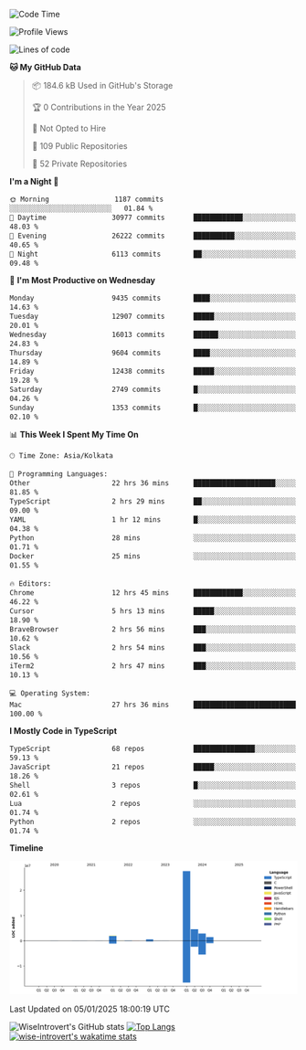 <!--START_SECTION:waka-->
![Code Time](http://img.shields.io/badge/Code%20Time-2%2C074%20hrs%206%20mins-blue)

![Profile Views](http://img.shields.io/badge/Profile%20Views-0-blue)

![Lines of code](https://img.shields.io/badge/From%20Hello%20World%20I%27ve%20Written-39.4%20million%20lines%20of%20code-blue)

**🐱 My GitHub Data** 

> 📦 184.6 kB Used in GitHub's Storage 
 > 
> 🏆 0 Contributions in the Year 2025
 > 
> 🚫 Not Opted to Hire
 > 
> 📜 109 Public Repositories 
 > 
> 🔑 52 Private Repositories 
 > 
**I'm a Night 🦉** 

```text
🌞 Morning                1187 commits        ░░░░░░░░░░░░░░░░░░░░░░░░░   01.84 % 
🌆 Daytime                30977 commits       ████████████░░░░░░░░░░░░░   48.03 % 
🌃 Evening                26222 commits       ██████████░░░░░░░░░░░░░░░   40.65 % 
🌙 Night                  6113 commits        ██░░░░░░░░░░░░░░░░░░░░░░░   09.48 % 
```
📅 **I'm Most Productive on Wednesday** 

```text
Monday                   9435 commits        ████░░░░░░░░░░░░░░░░░░░░░   14.63 % 
Tuesday                  12907 commits       █████░░░░░░░░░░░░░░░░░░░░   20.01 % 
Wednesday                16013 commits       ██████░░░░░░░░░░░░░░░░░░░   24.83 % 
Thursday                 9604 commits        ████░░░░░░░░░░░░░░░░░░░░░   14.89 % 
Friday                   12438 commits       █████░░░░░░░░░░░░░░░░░░░░   19.28 % 
Saturday                 2749 commits        █░░░░░░░░░░░░░░░░░░░░░░░░   04.26 % 
Sunday                   1353 commits        █░░░░░░░░░░░░░░░░░░░░░░░░   02.10 % 
```


📊 **This Week I Spent My Time On** 

```text
🕑︎ Time Zone: Asia/Kolkata

💬 Programming Languages: 
Other                    22 hrs 36 mins      ████████████████████░░░░░   81.85 % 
TypeScript               2 hrs 29 mins       ██░░░░░░░░░░░░░░░░░░░░░░░   09.00 % 
YAML                     1 hr 12 mins        █░░░░░░░░░░░░░░░░░░░░░░░░   04.38 % 
Python                   28 mins             ░░░░░░░░░░░░░░░░░░░░░░░░░   01.71 % 
Docker                   25 mins             ░░░░░░░░░░░░░░░░░░░░░░░░░   01.55 % 

🔥 Editors: 
Chrome                   12 hrs 45 mins      ████████████░░░░░░░░░░░░░   46.22 % 
Cursor                   5 hrs 13 mins       █████░░░░░░░░░░░░░░░░░░░░   18.90 % 
BraveBrowser             2 hrs 56 mins       ███░░░░░░░░░░░░░░░░░░░░░░   10.62 % 
Slack                    2 hrs 54 mins       ███░░░░░░░░░░░░░░░░░░░░░░   10.56 % 
iTerm2                   2 hrs 47 mins       ███░░░░░░░░░░░░░░░░░░░░░░   10.13 % 

💻 Operating System: 
Mac                      27 hrs 36 mins      █████████████████████████   100.00 % 
```

**I Mostly Code in TypeScript** 

```text
TypeScript               68 repos            ███████████████░░░░░░░░░░   59.13 % 
JavaScript               21 repos            █████░░░░░░░░░░░░░░░░░░░░   18.26 % 
Shell                    3 repos             █░░░░░░░░░░░░░░░░░░░░░░░░   02.61 % 
Lua                      2 repos             ░░░░░░░░░░░░░░░░░░░░░░░░░   01.74 % 
Python                   2 repos             ░░░░░░░░░░░░░░░░░░░░░░░░░   01.74 % 
```



**Timeline**

![Lines of Code chart](https://raw.githubusercontent.com/wise-introvert/wise-introvert/master/assets/bar_graph.png)


 Last Updated on 05/01/2025 18:00:19 UTC
<!--END_SECTION:waka-->

![WiseIntrovert's GitHub stats](https://github-readme-stats.vercel.app/api?username=wise-introvert&count_private=true&show_icons=true)
[![Top Langs](https://github-readme-stats.vercel.app/api/top-langs/?username=wise-introvert&langs_count=10)](https://github.com/anuraghazra/github-readme-stats)
[![wise-introvert's wakatime stats](https://github-readme-stats.vercel.app/api/wakatime?username=wiseintrovert)](https://github.com/anuraghazra/github-readme-stats)
